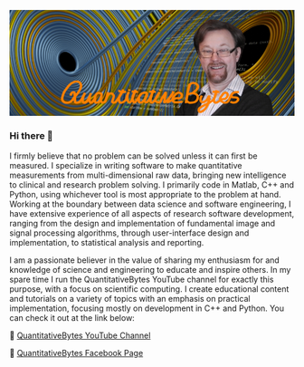 ![HeaderImage](https://github.com/QuantitativeBytes/QuantitativeBytes/blob/4112bde637a7b6c0c61eca6c9fe426fc76d8998a/PageHeader_Small_v2.png)

### Hi there 👋

I firmly believe that no problem can be solved unless it can first be measured. I specialize in writing software to make quantitative measurements from multi-dimensional raw data, bringing new intelligence to clinical and research problem solving. I primarily code in Matlab, C++ and Python, using whichever tool is most appropriate to the problem at hand. Working at the boundary between data science and software engineering, I have extensive experience of all aspects of research software development, ranging from the design and implementation of fundamental image and signal processing algorithms, through user-interface design and implementation, to statistical analysis and reporting.

I am a passionate believer in the value of sharing my enthusiasm for and knowledge of science and engineering to educate and inspire others. In my spare time I run the QuantitativeBytes YouTube channel for exactly this purpose, with a focus on scientific computing. I create educational content and tutorials on a variety of topics with an emphasis on practical implementation, focusing mostly on development in C++ and Python. You can check it out at the link below:

🔗 [QuantitativeBytes YouTube Channel](https://www.youtube.com/c/QuantitativeBytes)

🔗 [QuantitativeBytes Facebook Page](https://www.facebook.com/QuantitativeBytes)

<!--
**QuantitativeBytes/QuantitativeBytes** is a ✨ _special_ ✨ repository because its `README.md` (this file) appears on your GitHub profile.

Here are some ideas to get you started:

- 🔭 I’m currently working on ...
- 🌱 I’m currently learning ...
- 👯 I’m looking to collaborate on ...
- 🤔 I’m looking for help with ...
- 💬 Ask me about ...
- 📫 How to reach me: ...
- 😄 Pronouns: ...
- ⚡ Fun fact: ...
-->
